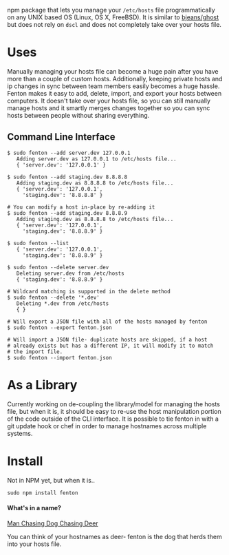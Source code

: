  npm package that lets you manage your `/etc/hosts` file programmatically on any UNIX based OS (Linux, OS X, FreeBSD). It is similar to [bjeans/ghost](https://github.com/bjeanes/ghost) but does not rely on `dscl` and does not completely take over your hosts file.

# Uses #
Manually managing your hosts file can become a huge pain after you have more than a couple of custom hosts. Additionally, keeping private hosts and ip changes in sync between team members easily becomes a huge hassle.  Fenton makes it easy to add, delete, import, and export your hosts between computers. It doesn't take over your hosts file, so you can still manually manage hosts and it smartly merges changes together so you can sync hosts between people without sharing everything.

## Command Line Interface ##
```
$ sudo fenton --add server.dev 127.0.0.1
   Adding server.dev as 127.0.0.1 to /etc/hosts file...
   { 'server.dev': '127.0.0.1' }

$ sudo fenton --add staging.dev 8.8.8.8
   Adding staging.dev as 8.8.8.8 to /etc/hosts file...
   { 'server.dev': '127.0.0.1',
     'staging.dev': '8.8.8.8' }

# You can modify a host in-place by re-adding it
$ sudo fenton --add staging.dev 8.8.8.9
   Adding staging.dev as 8.8.8.8 to /etc/hosts file...
   { 'server.dev': '127.0.0.1',
     'staging.dev': '8.8.8.9' }

$ sudo fenton --list
   { 'server.dev': '127.0.0.1',
     'staging.dev': '8.8.8.9' }

$ sudo fenton --delete server.dev
   Deleting server.dev from /etc/hosts
   { 'staging.dev': '8.8.8.9' }

# Wildcard matching is supported in the delete method
$ sudo fenton --delete '*.dev'
   Deleting *.dev from /etc/hosts
   { }

# Will export a JSON file with all of the hosts managed by fenton
$ sudo fenton --export fenton.json

# Will import a JSON file- duplicate hosts are skipped, if a host
# already exists but has a different IP, it will modify it to match
# the import file.
$ sudo fenton --import fenton.json
```

# As a Library #
Currently working on de-coupling the library/model for managing the hosts file, but when it is, it should be easy to re-use the host manipulation portion of the code outside of the CLI interface. It is possible to tie fenton in with a git update hook or chef in order to manage hostnames across multiple systems.

# Install #
Not in NPM yet, but when it is..

`sudo npm install fenton`

#### What's in a name? ####

[Man Chasing Dog Chasing Deer](http://abcnews.go.com/blogs/headlines/2011/11/fenton-man-chasing-dog-chasing-deer-unleashes-viral-video-meme/)

You can think of your hostnames as deer- fenton is the dog that herds them into your hosts file.
